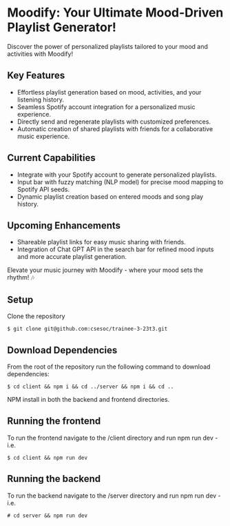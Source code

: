 # Moodify: Your Ultimate Mood-Driven Playlist Generator!

Discover the power of personalized playlists tailored to your mood and activities with Moodify!

## Key Features
- Effortless playlist generation based on mood, activities, and your listening history.
- Seamless Spotify account integration for a personalized music experience.
- Directly send and regenerate playlists with customized preferences.
- Automatic creation of shared playlists with friends for a collaborative music experience.

## Current Capabilities
- Integrate with your Spotify account to generate personalized playlists.
- Input bar with fuzzy matching (NLP model) for precise mood mapping to Spotify API seeds.
- Dynamic playlist creation based on entered moods and song play history.

## Upcoming Enhancements
- Shareable playlist links for easy music sharing with friends.
- Integration of Chat GPT API in the search bar for refined mood inputs and more accurate playlist generation.

Elevate your music journey with Moodify - where your mood sets the rhythm! 🎶


## Setup
Clone the repository
```
$ git clone git@github.com:csesoc/trainee-3-23t3.git
```
## Download Dependencies
From the root of the repository run the following command to download dependencies:
```
$ cd client && npm i && cd ../server && npm i && cd ..
```
NPM install in both the backend and frontend directories.

## Running the frontend
To run the frontend navigate to the /client directory and run npm run dev - i.e.
```
$ cd client && npm run dev
```
## Running the backend 
To run the backend navigate to the /server directory and run npm run dev - i.e.
```
# cd server && npm run dev
```
